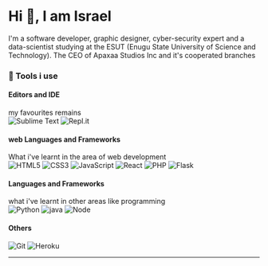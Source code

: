 # Hi 👋, I am Israel


 I'm a software developer, graphic designer, cyber-security expert and a data-scientist studying at the ESUT (Enugu State University of Science and Technology).
 The CEO of Apaxaa Studios Inc and it's cooperated branches




### 🧰 Tools i use

#### Editors and IDE
my favourites remains <br>
![Sublime Text](https://img.shields.io/badge/sublime_text-%23575757.svg?style=for-the-badge&logo=sublime-text&logoColor=important)
![Repl.it](https://img.shields.io/badge/Repl.it-%230D101E.svg?style=for-the-badge&logo=replit&logoColor=white)

#### web Languages and Frameworks
What i've learnt in the area of web development <br>
![HTML5](https://img.shields.io/badge/HTML5-E34F26?style=for-the-badge&logo=html5&logoColor=white)
![CSS3](https://img.shields.io/badge/CSS3-1572B6?style=for-the-badge&logo=css3&logoColor=white)
![JavaScript](https://img.shields.io/badge/JavaScript-F7DF1E?style=for-the-badge&logo=javascript&logoColor=black)
![React](https://img.shields.io/badge/React-20232A?style=for-the-badge&logo=react&logoColor=61DAFB)
![PHP](https://img.shields.io/badge/PHP-07405E?style=for-the-badge&logo=PHP&logoColor=white)
![Flask](https://img.shields.io/badge/Flask-000000?style=for-the-badge&logo=flask&logoColor=white)

#### Languages and Frameworks
what i've learnt in other areas like programming<br>
![Python](https://img.shields.io/badge/python-F7DF1E?style=for-the-badge&logo=python&logoColor=black)
![java](https://img.shields.io/badge/java-F7DF1E?style=for-the-badge&logo=java&logoColor=black)
![Node](https://img.shields.io/badge/node-F7DF1E?style=for-the-badge&logo=node&logoColor=black)

#### Others
![Git](https://img.shields.io/badge/git-%23F05033.svg?style=for-the-badge&logo=git&logoColor=white)
![Heroku](https://img.shields.io/badge/heroku-%23430098.svg?style=for-the-badge&logo=heroku&logoColor=white)

<hr>

